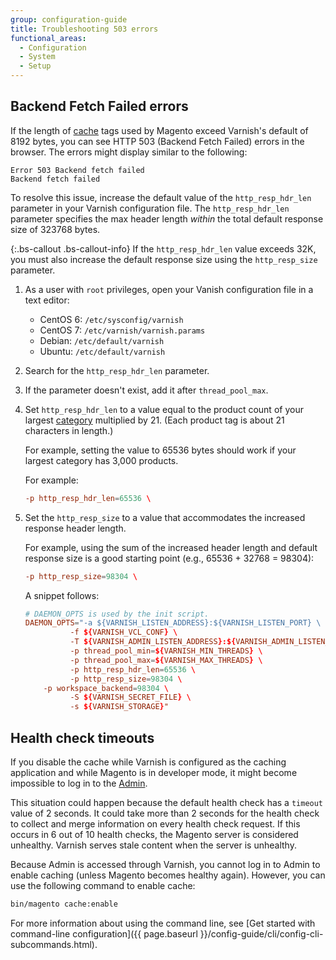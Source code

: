 ```yaml
---
group: configuration-guide
title: Troubleshooting 503 errors
functional_areas:
  - Configuration
  - System
  - Setup
---
```


## Backend Fetch Failed errors

If the length of [cache](https://glossary.magento.com/cache) tags used by Magento exceed Varnish's default of 8192 bytes, you can see HTTP 503 (Backend Fetch Failed) errors in the browser. The errors might display similar to the following:

```terminal
Error 503 Backend fetch failed
Backend fetch failed
```

To resolve this issue, increase the default value of the `http_resp_hdr_len` parameter in your Varnish configuration file. The `http_resp_hdr_len` parameter specifies the max header length _within_ the total default response size of 323768 bytes.

{:.bs-callout .bs-callout-info}
If the `http_resp_hdr_len` value exceeds 32K, you must also increase the default response size using the `http_resp_size` parameter.

1. As a user with `root` privileges, open your Vanish configuration file in a text editor:

   *  CentOS 6: `/etc/sysconfig/varnish`
   *  CentOS 7: `/etc/varnish/varnish.params`
   *  Debian: `/etc/default/varnish`
   *  Ubuntu: `/etc/default/varnish`

1. Search for the `http_resp_hdr_len` parameter.
1. If the parameter doesn't exist, add it after `thread_pool_max`.
1. Set `http_resp_hdr_len` to a value equal to the product count of your largest [category](https://glossary.magento.com/category) multiplied by 21. (Each product tag is about 21 characters in length.)

   For example, setting the value to 65536 bytes should work if your largest category has 3,000 products.

   For example:

   ```conf
   -p http_resp_hdr_len=65536 \
   ```

1. Set the `http_resp_size` to a value that accommodates the increased response header length.

   For example, using the sum of the increased header length and default response size is a good starting point (e.g., 65536 + 32768 = 98304):

   ```conf
   -p http_resp_size=98304 \
   ```

   A snippet follows:

   ```conf
   # DAEMON_OPTS is used by the init script.
   DAEMON_OPTS="-a ${VARNISH_LISTEN_ADDRESS}:${VARNISH_LISTEN_PORT} \
             -f ${VARNISH_VCL_CONF} \
             -T ${VARNISH_ADMIN_LISTEN_ADDRESS}:${VARNISH_ADMIN_LISTEN_PORT} \
             -p thread_pool_min=${VARNISH_MIN_THREADS} \
             -p thread_pool_max=${VARNISH_MAX_THREADS} \
             -p http_resp_hdr_len=65536 \
             -p http_resp_size=98304 \
       -p workspace_backend=98304 \
             -S ${VARNISH_SECRET_FILE} \
             -s ${VARNISH_STORAGE}"
   ```

## Health check timeouts

If you disable the cache while Varnish is configured as the caching application and while Magento is in developer mode, it might become impossible to log in to the [Admin](https://glossary.magento.com/admin).

This situation could happen because the default health check has a `timeout` value of 2 seconds. It could take more than 2 seconds for the health check to collect and merge information on every health check request. If this occurs in 6 out of 10 health checks, the Magento server is considered unhealthy. Varnish serves stale content when the server is unhealthy.

Because Admin is accessed through Varnish, you cannot log in to Admin to enable caching (unless Magento becomes healthy again).  However, you can use the following command to enable cache:

```bash
bin/magento cache:enable
```

For more information about using the command line, see [Get started with command-line configuration]({{ page.baseurl }}/config-guide/cli/config-cli-subcommands.html).
